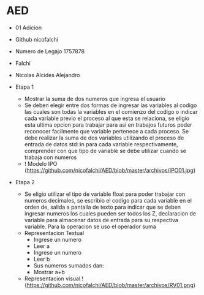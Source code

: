 
# AED 
 
* 01 Adicion
* Github nicofalchi
* Numero de Legajo 1757878
* Falchi 
* Nicolas Alcides Alejandro
* Etapa 1
   * Mostrar la suma de dos numeros que ingresa el usuario
   * Se deben elegir entre dos formas de ingresar las variables al codigo las cuales son todas la variables en el comienzo del codigo o indicar cada variable previo el proceso al que esta se relaciona, se eligio esta ultima opcion para trabajar para asi en trabajos futuros poder reconocer facilmente que variable pertenece a cada proceso. Se debe realizar la suma de dos variables utilizando el proceso de entrada de datos std::in para cada variable respectivamente, comprender con que tipo de variable se debe utilizar cuando se trabaja con numeros 
   * ! Modelo IPO (https://github.com/nicofalchi/AED/blob/master/archivos/IPO01.jpg)

* Etapa 2 
  * Se eligio utilizar el tipo de variable float para poder trabajar con numeros decimales, se escribio el codigo para cada variable en el orden de, salida a pantalla de texto para indicar que se deben ingresar numeros los cuales pueden ser todos los Z, declaracion de variable para almacenar datos de entrada para su respectiva variable. Para la operacion se uso el operador suma    
  * Representacion Textual 
    - Ingrese un numero
    - Leer a
    - Ingrese un numero
    - Leer b
    - Sus numeros sumados dan:
    - Mostrar a+b 
  *   Representacion visual !(https://github.com/nicofalchi/AED/blob/master/archivos/RV01.png)